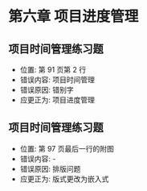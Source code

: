 # 第六章 项目进度管理

## 项目时间管理练习题

- 位置: 第 91 页第 2 行
- 错误内容: 项目时间管理
- 错误原因: 错别字
- 应更正为: 项目进度管理

## 项目时间管理练习题

- 位置: 第 97 页最后一行的附图
- 错误内容: -
- 错误原因: 排版问题
- 应更正为: 版式更改为嵌入式
